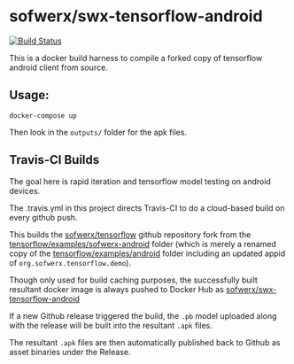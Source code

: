# sofwerx/swx-tensorflow-android

[![Build Status](https://travis-ci.org/sofwerx/swx-tensorflow-android.svg)](https://travis-ci.org/sofwerx/swx-tensorflow-android)

This is a docker build harness to compile a forked copy of tensorflow android client from source.

## Usage:

    docker-compose up

Then look in the `outputs/` folder for the apk files.

## Travis-CI Builds

The goal here is rapid iteration and tensorflow model testing on android devices.

The .travis.yml in this project directs Travis-CI to do a cloud-based build on every github push.

This builds the [sofwerx/tensorflow](https://github.com/sofwerx/tensorflow) github repository fork from the [tensorflow/examples/sofwerx-android](https://github.com/sofwerx/tensorflow/tree/master/tensorflow/examples/sofwerx-android) folder (which is merely a renamed copy of the [tensorflow/examples/android](https://github.com/sofwerx/tensorflow/tree/master/tensorflow/examples/android) folder including an updated appid of `org.sofwerx.tensorflow.demo`).

Though only used for build caching purposes, the successfully built resultant docker image is always pushed to Docker Hub as [sofwerx/swx-tensorflow-android](https://hub.docker.com/r/sofwerx/swx-tensorflow-android/)

If a new Github release triggered the build, the `.pb` model uploaded along with the release will be built into the resultant `.apk` files.

The resultant `.apk` files are then automatically published back to Github as asset binaries under the Release.

